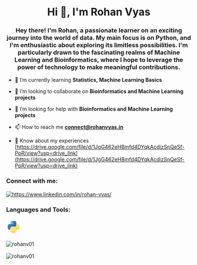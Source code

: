 <h1 align="center">Hi 👋, I'm Rohan Vyas</h1>
<h3 align="center">Hey there! I'm Rohan, a passionate learner on an exciting journey into the world of data. My main focus is on Python, and I'm enthusiastic about exploring its limitless possibilities. I'm particularly drawn to the fascinating realms of Machine Learning and Bioinformatics, where I hope to leverage the power of technology to make meaningful contributions.</h3>

- 🌱 I’m currently learning **Statistics, Machine Learning Basics**

- 👯 I’m looking to collaborate on **Bioinformatics and Machine Learning projects**

- 🤝 I’m looking for help with **Bioinformatics and Machine Learning projects**

- 📫 How to reach me **connect@rohanvyas.in**

- 📄 Know about my experiences [https://drive.google.com/file/d/1JgG462eHBmfd4DYqkAcdizSnQeSf-PpR/view?usp=drive_link](https://drive.google.com/file/d/1JgG462eHBmfd4DYqkAcdizSnQeSf-PpR/view?usp=drive_link)

<h3 align="left">Connect with me:</h3>
<p align="left">
<a href="https://linkedin.com/in/https://www.linkedin.com/in/rohan-vyas/" target="blank"><img align="center" src="https://raw.githubusercontent.com/rahuldkjain/github-profile-readme-generator/master/src/images/icons/Social/linked-in-alt.svg" alt="https://www.linkedin.com/in/rohan-vyas/" height="30" width="40" /></a>
</p>

<h3 align="left">Languages and Tools:</h3>
<p align="left"> <a href="https://www.python.org" target="_blank" rel="noreferrer"> <img src="https://raw.githubusercontent.com/devicons/devicon/master/icons/python/python-original.svg" alt="python" width="40" height="40"/> </a> </p>

<p><img align="center" src="https://github-readme-stats.vercel.app/api/top-langs?username=rohanv01&show_icons=true&locale=en&layout=compact" alt="rohanv01" /></p>

<p><img align="center" src="https://github-readme-streak-stats.herokuapp.com/?user=rohanv01&" alt="rohanv01" /></p>
